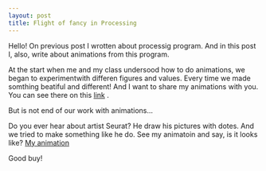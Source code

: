 ```yaml
---
layout: post
title: Flight of fancy in Processing
---
```

Hello! On previous post I wrotten about processig program. And in this post I, also, write about animations from this program.

At the start when me and my class undersood how to do animations, we began to experimentwith differen figures and values. Every time we made somthing beatiful and different! And I want to share my animations with you. You can see there on this [link](https://eleukina.github.io/animation/) .

But is not end of our work with animations...

Do you ever hear about artist Seurat? He draw his pictures with dotes. And we tried to make something like he do. See my animatoin and say, is it looks like?
[My animation](https://eleukina.github.io/nature/)

Good buy!  
